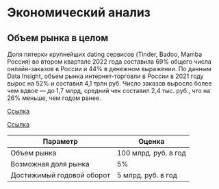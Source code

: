 # Экономический анализ

## Объем рынка в целом

Доля пятерки крупнейших dating сервисов (Tinder, Badoo, Mamba Россия) во
втором квартале 2022 года составила 69% общего числа онлайн-заказов в России и 44% в денежном выражении.
По данным Data Insight, объем рынка интернет-торговли в России в 2021 году вырос на 52% и составил 4,1 трлн руб. Число
заказов выросло более чем вдвое — до 1,7 млрд, средний чек составил 2,4 тыс. руб., что на 26% меньше, чем годом ранее.

[Ссылка](https://www.kommersant.ru/doc/5559222)


[Ссылка](https://retailer.ru/rynok-marketplejsov-v-rossii-2022-chto-proishodit/)

| Параметр                  | Оценка               |
|---------------------------|----------------------|
| Объем рынка               | 100 млрд. руб. в год |
| Возможная доля рынка      | 5%                   |
| Достижимый годовой оборот | 5 млрд. руб. в год   |